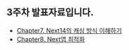 ## 3주차 발표자료입니다.

- [Chapter7. Next14의 캐싱 방식 이해하기](https://www.wooglim.dev/snippets/Next14-Learning-book-08)
- [Chapter8. Next앱 최적화](https://www.wooglim.dev/snippets/Next14-Learning-book-09)